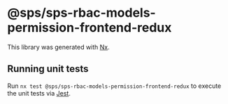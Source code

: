 # @sps/sps-rbac-models-permission-frontend-redux

This library was generated with [Nx](https://nx.dev).

## Running unit tests

Run `nx test @sps/sps-rbac-models-permission-frontend-redux` to execute the unit tests via [Jest](https://jestjs.io).
